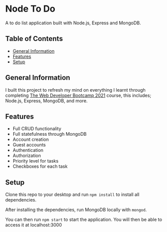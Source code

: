 # Node To Do <!-- omit in toc -->

A to do list application built with Node.js, Express and MongoDB.

## Table of Contents <!-- omit in toc -->

- [General Information](#general-information)
- [Features](#features)
- [Setup](#setup)

## General Information

I built this project to refresh my mind on everything I learnt through completing [The Web Developer Bootcamp 2021](https://www.udemy.com/course/the-web-developer-bootcamp) course, this includes; Node.js, Express, MongoDB, and more.

## Features

- Full CRUD functionality
- Full statefulness through MongoDB
- Account creation
- Guest accounts
- Authentication
- Authorization
- Priority level for tasks
- Checkboxes for each task

## Setup

Clone this repo to your desktop and run `npm install` to install all dependencies.

After installing the dependencies, run MongoDB locally with `mongod`.

You can then run `npm start` to start the application. You will then be able to access it at localhost:3000
